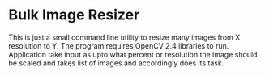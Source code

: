 # Bulk Image Resizer

This is just a small command line utility to resize many images from X resolution to Y. The program requires OpenCV 2.4 libraries to run.
Application take input as upto what percent or resolution the image should be scaled and takes list of images and accordingly does its task.
